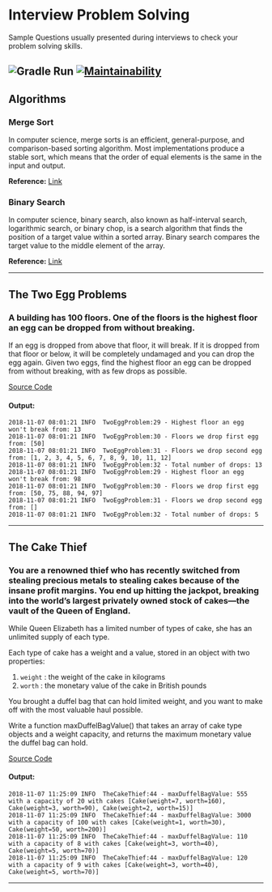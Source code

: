 # Interview Problem Solving

Sample Questions usually presented during interviews to check your problem solving skills.

![Gradle Run](https://github.com/tiarebalbi/interview-problem-solving/workflows/Gradle%20Run/badge.svg)
[![Maintainability](https://api.codeclimate.com/v1/badges/26736da8025b65f457f4/maintainability)](https://codeclimate.com/github/tiarebalbi/interview-problem-solving/maintainability)
---

## Algorithms

### Merge Sort

In computer science, merge sorts is an efficient, general-purpose, and comparison-based sorting algorithm. Most
implementations produce a stable sort, which means that the order of equal elements is the same in the input and output.

**Reference:** [Link](src/main/kotlin/com/tiarebalbi/interview/algorithms/MergeSort.kt)

### Binary Search

In computer science, binary search, also known as half-interval search, logarithmic search, or binary chop, is a search
algorithm that finds the position of a target value within a sorted array. Binary search compares the target value to
the middle element of the array.

**Reference:** [Link](src/main/kotlin/com/tiarebalbi/interview/algorithms/BinarySearch.kt)

-----

## The Two Egg Problems

### A building has 100 floors. One of the floors is the highest floor an egg can be dropped from without breaking.

If an egg is dropped from above that floor, it will break. If it is dropped from that floor or below, it will be
completely undamaged and you can drop the egg again. Given two eggs, find the highest floor an egg can be dropped from
without breaking, with as few drops as possible.

[Source Code](https://github.com/tiarebalbi/interview-problem-solving/blob/master/src/main/kotlin/com/tiarebalbi/interview/problem1)

#### Output:

    2018-11-07 08:01:21 INFO  TwoEggProblem:29 - Highest floor an egg won't break from: 13
    2018-11-07 08:01:21 INFO  TwoEggProblem:30 - Floors we drop first egg from: [50]
    2018-11-07 08:01:21 INFO  TwoEggProblem:31 - Floors we drop second egg from: [1, 2, 3, 4, 5, 6, 7, 8, 9, 10, 11, 12]
    2018-11-07 08:01:21 INFO  TwoEggProblem:32 - Total number of drops: 13
    2018-11-07 08:01:21 INFO  TwoEggProblem:29 - Highest floor an egg won't break from: 98
    2018-11-07 08:01:21 INFO  TwoEggProblem:30 - Floors we drop first egg from: [50, 75, 88, 94, 97]
    2018-11-07 08:01:21 INFO  TwoEggProblem:31 - Floors we drop second egg from: []
    2018-11-07 08:01:21 INFO  TwoEggProblem:32 - Total number of drops: 5 

---

## The Cake Thief

### You are a renowned thief who has recently switched from stealing precious metals to stealing cakes because of the insane profit margins. You end up hitting the jackpot, breaking into the world’s largest privately owned stock of cakes—the vault of the Queen of England.

While Queen Elizabeth has a limited number of types of cake, she has an unlimited supply of each type.

Each type of cake has a weight and a value, stored in an object with two properties:

1. `weight` : the weight of the cake in kilograms
2. `worth` : the monetary value of the cake in British pounds

You brought a duffel bag that can hold limited weight, and you want to make off with the most valuable haul possible.

Write a function maxDuffelBagValue() that takes an array of cake type objects and a weight capacity, and returns the
maximum monetary value the duffel bag can hold.

[Source Code](https://github.com/tiarebalbi/interview-problem-solving/blob/master/src/main/kotlin/com/tiarebalbi/interview/problem2)

#### Output:

    2018-11-07 11:25:09 INFO  TheCakeThief:44 - maxDuffelBagValue: 555 with a capacity of 20 with cakes [Cake(weight=7, worth=160), Cake(weight=3, worth=90), Cake(weight=2, worth=15)]
    2018-11-07 11:25:09 INFO  TheCakeThief:44 - maxDuffelBagValue: 3000 with a capacity of 100 with cakes [Cake(weight=1, worth=30), Cake(weight=50, worth=200)]
    2018-11-07 11:25:09 INFO  TheCakeThief:44 - maxDuffelBagValue: 110 with a capacity of 8 with cakes [Cake(weight=3, worth=40), Cake(weight=5, worth=70)]
    2018-11-07 11:25:09 INFO  TheCakeThief:44 - maxDuffelBagValue: 120 with a capacity of 9 with cakes [Cake(weight=3, worth=40), Cake(weight=5, worth=70)]

     
---
